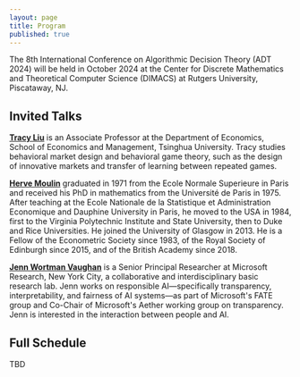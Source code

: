 ```yaml
---
layout: page
title: Program
published: true
---
```


The 8th International Conference on Algorithmic Decision Theory (ADT 2024) will be held in October 2024 at the Center for Discrete Mathematics and Theoretical Computer Science (DIMACS) at Rutgers University, Piscataway, NJ. 


## Invited Talks

**[Tracy Liu](https://tracyxliu.com/)** is an Associate Professor at the Department of Economics, School of Economics and Management, Tsinghua University. Tracy studies behavioral market design and behavioral game theory, such as the design of innovative markets and transfer of learning between repeated games.

**[Herve Moulin](https://www.gla.ac.uk/schools/business/staff/hervemoulin/)** graduated in 1971 from the Ecole Normale Superieure in Paris and received his PhD in mathematics from the Université de Paris in 1975. After teaching at the Ecole Nationale de la Statistique et Administration Economique and Dauphine University in Paris, he moved to the USA in 1984, first to the Virginia Polytechnic Institute and State University, then to Duke and Rice Universities. He joined the University of Glasgow in 2013. He is a Fellow of the Econometric Society since 1983, of the Royal Society of Edinburgh since 2015, and of the British Academy since 2018.

**[Jenn Wortman Vaughan](https://www.jennwv.com/)** is a Senior Principal Researcher at Microsoft Research, New York City, a collaborative and interdisciplinary basic research lab. Jenn works on responsible AI—specifically transparency, interpretability, and fairness of AI systems—as part of Microsoft's FATE group and Co-Chair of Microsoft's Aether working group on transparency. Jenn is interested in the interaction between people and AI.


## Full Schedule

TBD

<!--
| Time | Session | Topic | Structure |
|:----------:|:-------------:|:------:|:------:|
--!>